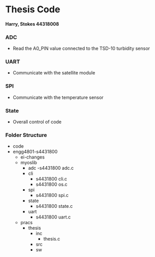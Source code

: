 # Thesis Code

#### Harry, Stokes 44318008


### ADC

- Read the A0_PIN value connected to the TSD-10 turbidity sensor

### UART

- Communicate with the satellite module

### SPI

- Communicate with the temperature sensor

### State

- Overall control of code


### Folder Structure

- code
 - engg4801-s4431800
    - ei-changes
    - myoslib
        - adc
            -s4431800 adc.c
        - cli
            - s4431800 cli.c
            - s4431800 os.c
        - spi
            - s4431800 spi.c
        - state
            - s4431800 state.c
        - uart
            - s4431800 uart.c
    - pracs
        - thesis
            - inc
                - thesis.c
            - src
            - sw


